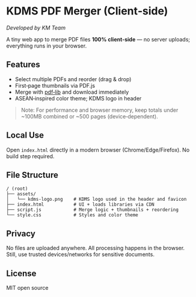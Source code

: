 # KDMS PDF Merger (Client‑side)
*Developed by KM Team*

A tiny web app to merge PDF files **100% client‑side** — no server uploads; everything runs in your browser.

## Features
- Select multiple PDFs and reorder (drag & drop)
- First‑page thumbnails via PDF.js
- Merge with [pdf‑lib](https://pdf-lib.js.org/) and download immediately
- ASEAN‑inspired color theme; KDMS  logo in header

> Note: For performance and browser memory, keep totals under ~100MB combined or ~500 pages (device‑dependent).

## Local Use
Open `index.html` directly in a modern browser (Chrome/Edge/Firefox). No build step required.

## File Structure
```
/ (root)
├── assets/
│   └── kdms-logo.png    # KDMS logo used in the header and favicon
├── index.html           # UI + loads libraries via CDN
├── script.js            # Merge logic + thumbnails + reordering
└── style.css            # Styles and color theme
```

## Privacy
No files are uploaded anywhere. All processing happens in the browser. Still, use trusted devices/networks for sensitive documents.

## License
MIT open source



